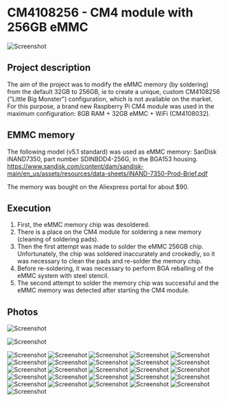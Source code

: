 # CM4108256 - CM4 module with 256GB eMMC

![Screenshot](photos/03.png)

## Project description

The aim of the project was to modify the eMMC memory (by soldering) from the default 32GB to 256GB, ie to create a unique, custom CM4108256 ("Little Big Monster") configuration, which is not available on the market.
For this purpose, a brand new Raspberry Pi CM4 module was used in the maximum configuration: 8GB RAM + 32GB eMMC + WiFi (CM4108032).

## EMMC memory
The following model (v5.1 standard) was used as eMMC memory: SanDisk iNAND7350, part number SDINBDD4-256G, in the BGA153 housing.
https://www.sandisk.com/content/dam/sandisk-main/en_us/assets/resources/data-sheets/iNAND-7350-Prod-Brief.pdf

The memory was bought on the Aliexpress portal for about $90.

## Execution
1. First, the eMMC memory chip was desoldered.
2. There is a place on the CM4 module for soldering a new memory (cleaning of soldering pads).
2. Then the first attempt was made to solder the eMMC 256GB chip. Unfortunately, the chip was soldered inaccurately and crookedly, so it was necessary to clean the pads and re-solder the memory chip.
3. Before re-soldering, it was necessary to perform BGA reballing of the eMMC system with steel stencil.
4. The second attempt to solder the memory chip was successful and the eMMC memory was detected after starting the CM4 module.

## Photos

![Screenshot](photos/01.png)

![Screenshot](photos/02.png)

![Screenshot](photos/03.png)
![Screenshot](photos/04.png)
![Screenshot](photos/05.png)
![Screenshot](photos/06.png)
![Screenshot](photos/07.png)
![Screenshot](photos/08.png)
![Screenshot](photos/09.png)
![Screenshot](photos/10.png)
![Screenshot](photos/11.png)
![Screenshot](photos/12.png)
![Screenshot](photos/13.png)
![Screenshot](photos/14.png)
![Screenshot](photos/15.png)
![Screenshot](photos/16.png)
![Screenshot](photos/17.png)
![Screenshot](photos/18.png)
![Screenshot](photos/19.png)
![Screenshot](photos/20.png)
![Screenshot](photos/21.png)
![Screenshot](photos/22.png)
![Screenshot](photos/23.png)
![Screenshot](photos/24.png)
![Screenshot](photos/25.png)
![Screenshot](photos/26.png)
![Screenshot](photos/27.png)
![Screenshot](photos/28.png)



